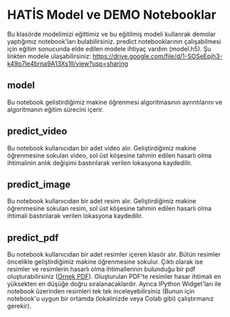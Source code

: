 # HATİS Model ve DEMO Notebooklar

Bu klasörde modelimizi eğittimiz ve bu eğitilmiş modeli kullanrak demolar yaptığımız notebook'ları bulabilirsiniz. predict notebooklarının çalışabilmesi için eğitim sonucunda elde edilen modele ihtiyaç vardım (model.h5). Şu linkten modele ulaşabilirsiniz: https://drive.google.com/file/d/1-SOSeEpjh3-k49o7le4brna9A13Xs1ll/view?usp=sharing

## model

Bu notebook gelistirdiğimiz makine öğrenmesi algoritmasının ayrıntılarını ve algoritmanın eğitim sürecini içerir.

## predict_video

Bu notebook kullanıcıdan bir adet video alır. Geliştirdiğimiz makine öğrenmesine sokulan video, sol üst köşesine tahmin edilen hasarlı olma ihtimalinin anlık değişimi bastırılarak verilen lokasyona kaydedilir.

## predict_image

Bu notebook kullanıcıdan bir adet resim alır. Geliştirdiğimiz makine öğrenmesine sokulan resim, sol üst köşesine tahmin edilen hasarlı olma ihtimali bastırılarak verilen lokasyona kaydedilir.

## predict_pdf

Bu notebook kullanıcıdan bir adet resimler içeren klasör alır. Bütün resimler öncelikle geliştirdiğimiz makine öğrenmesine sokulur. Çıktı olarak ise resimler ve resimlerin hasarlı olma ihtimallerinin bulunduğu bir pdf oluşturabilirsiniz ([Ornek PDF](hasar_oranlari.pdf)). Oluşturulan PDF'te resimler hasar ihtimali en yüksekten en düşüğe doğru sıralanacaklardır. Ayrıca IPython Widget'ları ile notebook üzerinden resimleri tek tek inceleyebilirsiniz (Bunun için notebook'u uygun bir ortamda (lokalinizde veya Colab gibi) çalıştırmanız gerekir).
